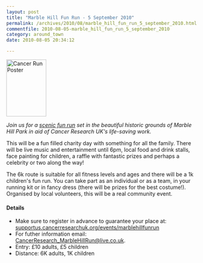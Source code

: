 ```yaml
---
layout: post
title: "Marble Hill Fun Run - 5 September 2010"
permalink: /archives/2010/08/marble_hill_fun_run_5_september_2010.html
commentfile: 2010-08-05-marble_hill_fun_run_5_september_2010
category: around_town
date: 2010-08-05 20:34:12

---
```


<a href="/assets/images/2010/cancer_marble_hill_run.jpg" title="See larger version of - Cancer Run Poster"><img src="/assets/images/2010/cancer_marble_hill_run_thumb.jpg" width="105" height="150" alt="Cancer Run Poster" class="photo right" /></a>

*Join us for a [scenic fun run](/event/event/200705142491) set in the beautiful historic grounds of Marble Hill Park in aid of Cancer Research UK's life-saving work.*

This will be a fun filled charity day with something for all the family. There will be live music and entertainment until 6pm, local food and drink stalls, face painting for children, a raffle with fantastic prizes and perhaps a celebrity or two along the way!

The 6k route is suitable for all fitness levels and ages and there will be a 1k children's fun run. You can take part as an individual or as a team, in your running kit or in fancy dress (there will be prizes for the best costume!). Organised by local volunteers, this will be a real community event.

#### Details

-   Make sure to register in advance to guarantee your place at: [supportus.cancerresearchuk.org/events/marblehillfunrun](http://supportus.cancerresearchuk.org/events/marblehillfunrun)
-   For futher information email: <CancerResearch_MarbleHillRun@live.co.uk>.
-   Entry: £10 adults, £5 children
-   Distance: 6K adults, 1K children
